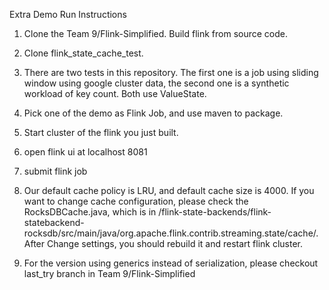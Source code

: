 Extra Demo Run Instructions


1. Clone the Team 9/Flink-Simplified. Build flink from source code.


2. Clone flink_state_cache_test.


3. There are two tests in this repository. The first one is a job using sliding window using google cluster data, the second one is a synthetic workload of key count. Both use ValueState.


4. Pick one of the demo as Flink Job, and use maven to package.


5. Start cluster of the flink you just built.


6. open flink ui at localhost 8081


7. submit flink job


8. Our default cache policy is LRU, and default cache size is 4000. If you want to change cache configuration, please check the RocksDBCache.java, which is in /flink-state-backends/flink-statebackend-rocksdb/src/main/java/org.apache.flink.contrib.streaming.state/cache/. After Change settings, you should rebuild it and restart flink cluster.
9. For the version using generics instead of serialization, please checkout last_try branch in Team 9/Flink-Simplified
